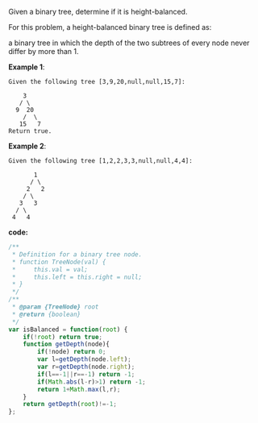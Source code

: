 ﻿Given a binary tree, determine if it is height-balanced.

For this problem, a height-balanced binary tree is defined as:

a binary tree in which the depth of the two subtrees of every node never differ by more than 1.

**Example 1**:
```
Given the following tree [3,9,20,null,null,15,7]:

    3
   / \
  9  20
    /  \
   15   7
Return true.
```

**Example 2**:
```
Given the following tree [1,2,2,3,3,null,null,4,4]:

       1
      / \
     2   2
    / \
   3   3
  / \
 4   4
```

**code:**

```js
/**
 * Definition for a binary tree node.
 * function TreeNode(val) {
 *     this.val = val;
 *     this.left = this.right = null;
 * }
 */
/**
 * @param {TreeNode} root
 * @return {boolean}
 */
var isBalanced = function(root) {
    if(!root) return true;
    function getDepth(node){
        if(!node) return 0;
        var l=getDepth(node.left);
        var r=getDepth(node.right);
        if(l==-1||r==-1) return -1;
        if(Math.abs(l-r)>1) return -1;
        return 1+Math.max(l,r); 
    }
    return getDepth(root)!=-1;
};




```